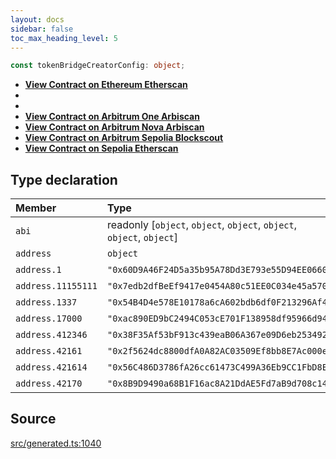 ```yaml
---
layout: docs
sidebar: false
toc_max_heading_level: 5
---
```


```ts
const tokenBridgeCreatorConfig: object;
```

- [**View Contract on Ethereum Etherscan**](https://etherscan.io/address/0x60D9A46F24D5a35b95A78Dd3E793e55D94EE0660)
-
-
- [**View Contract on Arbitrum One Arbiscan**](https://arbiscan.io/address/0x2f5624dc8800dfA0A82AC03509Ef8bb8E7Ac000e)
- [**View Contract on Arbitrum Nova Arbiscan**](https://nova.arbiscan.io/address/0x8B9D9490a68B1F16ac8A21DdAE5Fd7aB9d708c14)
- [**View Contract on Arbitrum Sepolia Blockscout**](https://sepolia-explorer.arbitrum.io/address/0x56C486D3786fA26cc61473C499A36Eb9CC1FbD8E)
- [**View Contract on Sepolia Etherscan**](https://sepolia.etherscan.io/address/0x7edb2dfBeEf9417e0454A80c51EE0C034e45a570)

## Type declaration

| Member             | Type                                                                  | Value                                        |
| :----------------- | :-------------------------------------------------------------------- | :------------------------------------------- |
| `abi`              | readonly [`object`, `object`, `object`, `object`, `object`, `object`] | tokenBridgeCreatorABI                        |
| `address`          | `object`                                                              | tokenBridgeCreatorAddress                    |
| `address.1`        | `"0x60D9A46F24D5a35b95A78Dd3E793e55D94EE0660"`                        | '0x60D9A46F24D5a35b95A78Dd3E793e55D94EE0660' |
| `address.11155111` | `"0x7edb2dfBeEf9417e0454A80c51EE0C034e45a570"`                        | '0x7edb2dfBeEf9417e0454A80c51EE0C034e45a570' |
| `address.1337`     | `"0x54B4D4e578E10178a6cA602bdb6df0F213296Af4"`                        | '0x54B4D4e578E10178a6cA602bdb6df0F213296Af4' |
| `address.17000`    | `"0xac890ED9bC2494C053cE701F138958df95966d94"`                        | '0xac890ED9bC2494C053cE701F138958df95966d94' |
| `address.412346`   | `"0x38F35Af53bF913c439eaB06A367e09D6eb253492"`                        | '0x38F35Af53bF913c439eaB06A367e09D6eb253492' |
| `address.42161`    | `"0x2f5624dc8800dfA0A82AC03509Ef8bb8E7Ac000e"`                        | '0x2f5624dc8800dfA0A82AC03509Ef8bb8E7Ac000e' |
| `address.421614`   | `"0x56C486D3786fA26cc61473C499A36Eb9CC1FbD8E"`                        | '0x56C486D3786fA26cc61473C499A36Eb9CC1FbD8E' |
| `address.42170`    | `"0x8B9D9490a68B1F16ac8A21DdAE5Fd7aB9d708c14"`                        | '0x8B9D9490a68B1F16ac8A21DdAE5Fd7aB9d708c14' |

## Source

[src/generated.ts:1040](https://github.com/OffchainLabs/arbitrum-orbit-sdk/blob/cfcbd32d6879cf7817a33b24f062a0fd879ea257/src/generated.ts#L1040)
